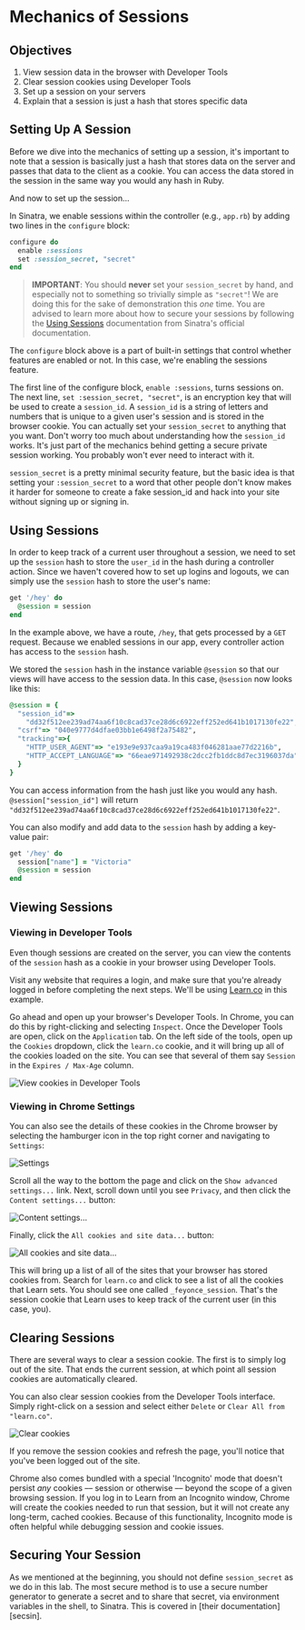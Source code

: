 # Mechanics of Sessions

## Objectives

1. View session data in the browser with Developer Tools
2. Clear session cookies using Developer Tools
3. Set up a session on your servers
4. Explain that a session is just a hash that stores specific data


## Setting Up A Session

Before we dive into the mechanics of setting up a session, it's important to note that a session is basically just a hash that stores data on the server and passes that data to the client as a cookie. You can access the data stored in the session in the same way you would any hash in Ruby.

And now to set up the session...

In Sinatra, we enable sessions within the controller (e.g., `app.rb`) by adding two lines in the `configure` block:

```ruby
configure do
  enable :sessions
  set :session_secret, "secret"
end
```

> **IMPORTANT**: You should **never** set your `session_secret` by hand, and especially not to something so trivially
> simple as `"secret"`! We are doing this for the sake of demonstration this _one_ time. You are advised to learn more
> about how to secure your sessions by following the [Using Sessions][session] documentation from Sinatra's official
> documentation.

[session]: https://rubydoc.info/gems/sinatra#using-sessions

The `configure` block above is a part of built-in settings that control whether features are enabled or not. In this case, we're enabling the sessions feature.

The first line of the configure block, `enable :sessions`, turns sessions on. The next line, `set :session_secret, "secret"`, is an encryption key that will be used to create a `session_id`. A `session_id` is a string of letters and numbers that is unique to a given user's session and is stored in the browser cookie. You can actually set your `session_secret` to anything that you want. Don't worry too much about understanding how the `session_id` works. It's just part of the mechanics behind getting a secure private session working. You probably won't ever need to interact with it.

`session_secret` is a pretty minimal security feature, but the basic idea is that setting your `:session_secret` to a word that other people don't know makes it harder for someone to create a fake session_id and hack into your site without signing up or signing in.

## Using Sessions

In order to keep track of a current user throughout a session, we need to set up the `session` hash to store the `user_id` in the hash during a controller action. Since we haven't covered how to set up logins and logouts, we can simply use the `session` hash to store the user's name:

```ruby
get '/hey' do 
  @session = session
end
```

In the example above, we have a route, `/hey`, that gets processed by a `GET` request. Because we enabled sessions in our app, every controller action has access to the `session` hash.

We stored the `session` hash in the instance variable `@session` so that our views will have access to the session data. In this case, `@session` now looks like this:

```ruby
@session = {
  "session_id"=>  
    "dd32f512ee239ad74aa6f10c8cad37ce28d6c6922eff252ed641b1017130fe22", 
  "csrf"=> "040e9777d4dfae03bb1e6498f2a75482", 
  "tracking"=>{ 
    "HTTP_USER_AGENT"=> "e193e9e937caa9a19ca483f046281aae77d2216b", 
    "HTTP_ACCEPT_LANGUAGE"=> "66eae971492938c2dcc2fb1ddc8d7ec3196037da"
  }
}
```

You can access information from the hash just like you would any hash. `@session["session_id"]` will return `"dd32f512ee239ad74aa6f10c8cad37ce28d6c6922eff252ed641b1017130fe22"`.

You can also modify and add data to the `session` hash by adding a key-value pair:

```ruby
get '/hey' do 
  session["name"] = "Victoria"
  @session = session
end
```


## Viewing Sessions

### Viewing in Developer Tools

Even though sessions are created on the server, you can view the contents of the `session` hash as a cookie in your browser using Developer Tools.

Visit any website that requires a login, and make sure that you're already logged in before completing the next steps. We'll be using [Learn.co](https://learn.co) in this example.

Go ahead and open up your browser's Developer Tools. In Chrome, you can do this by right-clicking and selecting `Inspect`. Once the Developer Tools are open, click on the `Application` tab. On the left side of the tools, open up the `Cookies` dropdown, click the `learn.co` cookie, and it will bring up all of the cookies loaded on the site. You can see that several of them say `Session` in the `Expires / Max-Age` column.

![View cookies in Developer Tools](https://s3.amazonaws.com/learn-verified/browser-cookies.png)

### Viewing in Chrome Settings

You can also see the details of these cookies in the Chrome browser by selecting the hamburger icon in the top right corner and navigating to `Settings`:

![Settings](https://s3.amazonaws.com/learn-verified/chrome-settings.png)

Scroll all the way to the bottom the page and click on the `Show advanced settings...` link. Next, scroll down until you see `Privacy`, and then click the `Content settings...` button:

![Content settings...](https://s3.amazonaws.com/learn-verified/privacy-content-settings.png)

Finally, click the `All cookies and site data...` button:

![All cookies and site data...](https://s3.amazonaws.com/learn-verified/all-cookies-data.png)

This will bring up a list of all of the sites that your browser has stored cookies from. Search for `learn.co` and click to see a list of all the cookies that Learn sets. You should see one called `_feyonce_session`. That's the session cookie that Learn uses to keep track of the current user (in this case, you).

## Clearing Sessions

There are several ways to clear a session cookie. The first is to simply log out of the site. That ends the current session, at which point all session cookies are automatically cleared.

You can also clear session cookies from the Developer Tools interface. Simply right-click on a session and select either `Delete` or `Clear All from "learn.co"`.

![Clear cookies](https://s3.amazonaws.com/learn-verified/clear-cookies.png)

If you remove the session cookies and refresh the page, you'll notice that you've been logged out of the site.

Chrome also comes bundled with a special 'Incognito' mode that doesn't persist _any_ cookies –– session or otherwise –– beyond the scope of a given browsing session. If you log in to Learn from an Incognito window, Chrome will create the cookies needed to run that session, but it will not create any long-term, cached cookies. Because of this functionality, Incognito mode is often helpful while debugging session and cookie issues.

## Securing Your Session

As we mentioned at the beginning, you should not define `session_secret` as we do in this lab. The most
secure method is to use a secure number generator to generate a secret and to share that secret, via
environment variables in the shell, to Sinatra. This is covered in [their documentation][secsin].



